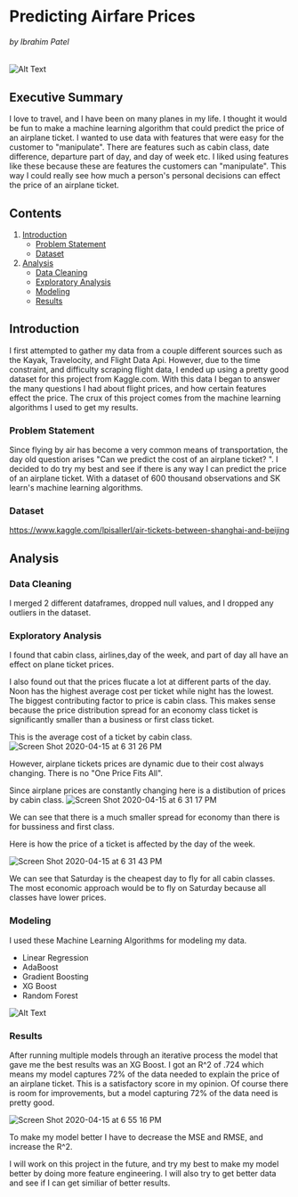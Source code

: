 # Predicting Airfare Prices 
###### by Ibrahim Patel

![Alt Text](https://media.giphy.com/media/Btn42lfKKrOzS/giphy.gif)
## Executive Summary
I love to travel, and I have been on many planes in my life. I thought it would be fun to make a machine learning algorithm that could predict the price of an airplane ticket. I wanted to use data with features that were easy for the customer to "manipulate". There are features such as cabin class, date difference, departure part of day, and day of week etc. I liked using features like these because these are features the customers can "manipulate". This way I could really see how much a person's personal decisions can effect the price of an airplane ticket.
## Contents
1. [Introduction](#introduction)
    - [Problem Statement](#problem_statement)
    - [Dataset](#dataset)
2. [Analysis](#analysis)
    - [Data Cleaning](#data_cleaning)
    - [Exploratory Analysis](#exploratory_analysis)
    - [Modeling](#modeling)
    - [Results](#results)

## Introduction <a name="introduction"></a>
I first attempted to gather my data from a couple different sources such as the Kayak, Travelocity, and Flight Data Api. However, due to the time constraint, and difficulty scraping flight data, I ended up using a pretty good dataset for this project from Kaggle.com. With this data I began to answer the many questions I had about flight prices, and how certain features effect the price. The crux of this project comes from the machine learning algorithms I used to get my results.


### Problem Statement <a name="problem_statement"></a>
Since flying by air has become a very common means of transportation, the day old question arises "Can we predict the cost of an airplane ticket? ". I decided to do try my best and see if there is any way I can predict the price of an airplane ticket. With a dataset of 600 thousand observations and SK learn's machine learning algorithms. 
### Dataset <a name="dataset"></a>
https://www.kaggle.com/lpisallerl/air-tickets-between-shanghai-and-beijing

## Analysis <a name="analysis"></a>

### Data Cleaning <a name="data_cleaning"></a>

I merged 2 different dataframes, dropped null values, and I dropped any outliers in the dataset. 

### Exploratory Analysis <a name="exploratory_analysis"></a>

I found that cabin class, airlines,day of the week, and part of day all have an effect on plane ticket prices. 

I also found out that the prices flucate a lot at different parts of the day. Noon has the highest average cost per ticket while night has the lowest. The biggest contributing factor to price is cabin class. This makes sense because the price distribution spread for an economy class ticket is significantly smaller than a business or first class ticket.

This is the average cost of a ticket by cabin class.
![Screen Shot 2020-04-15 at 6 31 26 PM](https://user-images.githubusercontent.com/52756457/79399221-6198d400-7f48-11ea-9aff-61b147b5c5b7.png)

However, airplane tickets prices are dynamic due to their cost always changing. There is no "One Price Fits All".

Since airplane prices are constantly changing here is a distibution of prices by cabin class.
![Screen Shot 2020-04-15 at 6 31 17 PM](https://user-images.githubusercontent.com/52756457/79399276-8725dd80-7f48-11ea-8dfd-aab17065f8af.png)

We can see that there is a much smaller spread for economy than there is for bussiness and first class.






Here is how the price of a ticket is affected by the day of the week.

![Screen Shot 2020-04-15 at 6 31 43 PM](https://user-images.githubusercontent.com/52756457/79399141-2e564500-7f48-11ea-8be9-9e8b9b5cac7d.png)

We can see that Saturday is the cheapest day to fly for all cabin classes. The most economic approach would be to fly on Saturday because all classes have lower prices.








### Modeling <a name="modeling"></a>
I used these Machine Learning Algorithms for modeling my data.
- Linear Regression
- AdaBoost
- Gradient Boosting
- XG Boost
- Random Forest

![Alt Text](https://media.giphy.com/media/h2e9cR28Wf82Y/giphy.gif)



### Results <a name="results"></a>

After running multiple models through an iterative process the model that gave me the best results was an XG Boost. I got an R^2 of .724 which means my model captures 72% of the data needed to explain the price of an airplane ticket. This is a satisfactory score in my opinion. Of course there is room for improvements, but a model capturing 72% of the data need is pretty good.

![Screen Shot 2020-04-15 at 6 55 16 PM](https://user-images.githubusercontent.com/52756457/79400056-b2a9c780-7f4a-11ea-8c97-a2f365996959.png)

To make my model better I have to decrease the MSE and RMSE, and increase the R^2.

I will work on this project in the future, and try my best to make my model better by doing more feature engineering. I will also try to get better data and see if I can get similiar of better results.


